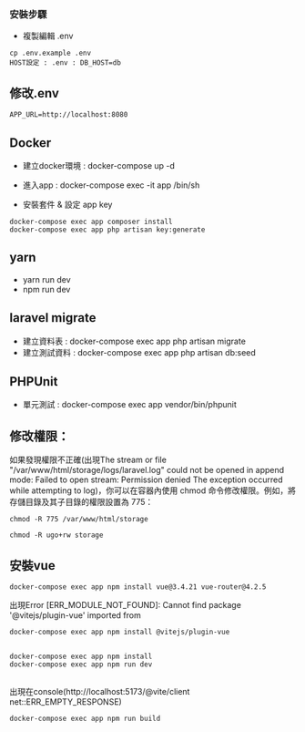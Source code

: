 ### 安裝步驟

- 複製編輯 .env
```
cp .env.example .env
HOST設定 : .env : DB_HOST=db
```

## 修改.env
```
APP_URL=http://localhost:8080
```

## Docker

- 建立docker環境 : docker-compose up -d
- 進入app : docker-compose exec -it app /bin/sh

- 安裝套件 & 設定 app key
```
docker-compose exec app composer install
docker-compose exec app php artisan key:generate
```
## yarn

- yarn run dev
- npm run dev

## laravel migrate

- 建立資料表 : docker-compose exec app php artisan migrate
- 建立測試資料 : docker-compose exec app php artisan db:seed

## PHPUnit

- 單元測試 : docker-compose exec app vendor/bin/phpunit

## 修改權限：
如果發現權限不正確(出現The stream or file "/var/www/html/storage/logs/laravel.log" could not be opened in append mode: Failed to open stream: Permission denied The exception occurred while attempting to log)，你可以在容器內使用 chmod 命令修改權限。例如，將存儲目錄及其子目錄的權限設置為 775：
```
chmod -R 775 /var/www/html/storage

chmod -R ugo+rw storage
```

## 安裝vue
```
docker-compose exec app npm install vue@3.4.21 vue-router@4.2.5
```
出現Error [ERR_MODULE_NOT_FOUND]: Cannot find package '@vitejs/plugin-vue' imported from
```
docker-compose exec app npm install @vitejs/plugin-vue
```
## 
```
docker-compose exec app npm install
docker-compose exec app npm run dev
```

##
出現在console(http://localhost:5173/@vite/client net::ERR_EMPTY_RESPONSE)
```
docker-compose exec app npm run build
```